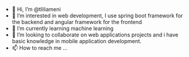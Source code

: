 - 👋 Hi, I’m @tliliameni
- 👀 I’m interested in web development, I use spring boot framework for the backend and angular framework for the frontend
- 🌱 I’m currently learning machine learning 
- 💞️ I’m looking to collaborate on web applications projects and i have basic knowledge in mobile application development.
- 📫 How to reach me ...

<!---
tliliameni/tliliameni is a ✨ special ✨ repository because its `README.md` (this file) appears on your GitHub profile.
You can click the Preview link to take a look at your changes.
--->
